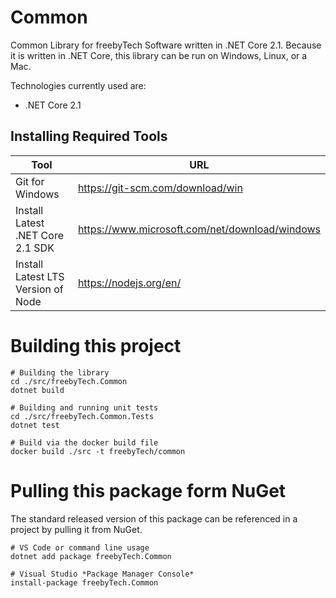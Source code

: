 # Common
Common Library for freebyTech Software written in .NET Core 2.1. Because it is written in .NET Core, this library can be run on Windows, Linux, or a Mac.

Technologies currently used are:

* .NET Core 2.1

## Installing Required Tools
| Tool                               | URL                                              |
| ---------------------------------- | ------------------------------------------------ |
| Git for Windows                    | https://git-scm.com/download/win                 |
| Install Latest .NET Core 2.1 SDK   | https://www.microsoft.com/net/download/windows   |
| Install Latest LTS Version of Node | https://nodejs.org/en/                           |


# Building this project
```
# Building the library
cd ./src/freebyTech.Common
dotnet build

# Building and running unit tests
cd ./src/freebyTech.Common.Tests
dotnet test

# Build via the docker build file
docker build ./src -t freebyTech/common
```

# Pulling this package form NuGet
The standard released version of this package can be referenced in a project by pulling it from NuGet.
```
# VS Code or command line usage
dotnet add package freebyTech.Common

# Visual Studio *Package Manager Console*
install-package freebyTech.Common
```